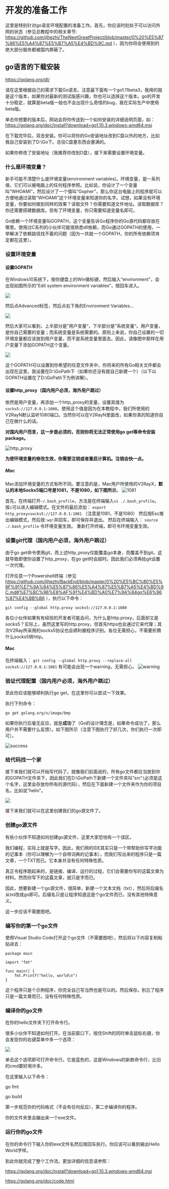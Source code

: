 # 开发的准备工作

这里是特别针对go语言环境配置的准备工作。首先，你应该时刻处于可以访问外网的状态（参见总教程中的相关章节: https://github.com/jihezhi/TheNextGreatProject/blob/master/0%20%E5%87%86%E5%A4%87%E5%B7%A5%E4%BD%9C.md ），因为你将会使用到的绝大部分服务都被国内屏蔽了。

## go语言的下载安装

https://golang.org/dl/

请在这里根据自己的需求下载Go语言。注意最下面有一个go1.11beta3，我用的就是这个版本，如果你对最新的测试版感兴趣，你也可以选择这个版本。go的开发十分稳定，就算是beta版一般也不会出现什么奇怪的bug，我在实际生产中使用beta版。

单击你想要的版本后，网站会将你传送到一个如何安装的详细说明页面，如：https://golang.org/doc/install?download=go1.10.3.windows-amd64.msi

在下载完毕后，双击安装。你可以将你的Go安装地址改到C盘以外的地方，比如我自己安装到了D:\Go下。总往C盘塞东西会塞满的。

如果你修改了安装地址（我推荐你改到D盘），接下来需要设置环境变量。

### 什么是环境变量？

新手可能不清楚什么是环境变量(environment variables)。环境变量，是一系列值，它们可以被电脑上的任何程序参照。比如说，你设计了一个变量叫“WHOAMI”，然后设计了一个值叫“Gopher”，那么你这台电脑上的程序就可以方便地通过读取“WHOAMI”这个环境变量来知道你的名字。试想，如果没有环境变量，你要如何做到同样的效果？读取文件？你需要知道文件地址。读取数据库？你还需要搭建数据库。但有了环境变量，你只需要知道变量名即可。

Go依赖一个环境变量叫GOPATH，这个变量告诉Go程序你的Go源代码都存放在哪里。使用过C系列的小伙伴可能很熟悉dll依赖，而Go通过GOPATH的使用，一举解决了依赖路径找不着的问题（因为一共就一个GOPATH，你的所有依赖项肯定都在这里）。

### 设置环境变量

#### 设置GOPATH

在Windows10系统下，按你键盘上的Win徽标键，然后输入“environment"，会出现如图所示的”Edit system environment variables“，按回车进入。

![](https://files.gitter.im/jihezhi/Lobby/jo4r/image.png)

然后点Advanced标签，然后点右下角的Environment Variables...

![](https://files.gitter.im/jihezhi/Lobby/Ct1U/image.png)

然后大家可以看到，上半部分是”用户变量“，下半部分是”系统变量“。用户变量，是你自己需要的变量；而系统变量是系统需要的。原则上来说，你自己设置的一切环境变量都应该放到用户变量，而不是系统变量里面去。因此，请像图中那样在用户变量下添加GOPATH这个变量。

![](https://files.gitter.im/jihezhi/Lobby/ZgxR/image.png)

这个GOPATH可以设置到你希望的任意文件夹中，你将来的所有Go相关文件都会出现在这里。我设置在D:\GoPath下（如果你还没有就自己新建一个）（以下以GOPATH设置在了D:\GoPath下为例讲解）。

#### 设置http_proxy（国内用户必须，海外用户跳过）

依然是用户变量，再添加一个http_proxy的变量，设置其值为`socks5://127.0.0.1:1080`。使用这个值是因为在本教程中，我们所使用的V2RayN默认监听1080端口。当然你可以在V2RayN里面改，如果你真的知道你自己在做什么的话。

**对国内用户而言，这一步是必须的，否则你将无法正常使用go get等命令安装package。**

![http_proxy](https://files.gitter.im/jihezhi/Lobby/OjAV/image.png)

**为使环境变量的修改生效，你需要注销或者重启计算机。注销会快一点。**

##### Mac

Mac添加环境变量的方式有所不同。要注意的是，Mac用户所使用的V2RayX，**默认的本地Socks5端口号是1081，不是1080，如下图所示**。
![1081](https://files.gitter.im/jihezhi/Lobby/2DRN/image.png)

首先，在终端打开`~/.bash_profile`，方法是在终端输入`vi ./.bash_profile`。
按`i`可以进入编辑模式。在文件的最后添加：
`export http_proxy=socks5://127.0.0.1:1081`
（注意是1081，不是1080）
然后按Esc推出编辑模式，然后按`:wq!`并回车，即可保存并退出。
然后在终端输入：
`source ./.bash_profile`
令环境变量生效。
重新打开终端，即可令环境变量生效。

### 设置git代理（国内用户必须，海外用户跳过）

由于go get命令使用git，而上述http_proxy仅能覆盖go本身，而覆盖不到git。这就导致即使你设置了http_proxy，在go get时会超时。因此我们必须再给git设置一次代理。

打开任意一个Powershell终端（参见 https://github.com/jihezhi/BackEnd/blob/master/0%20%E5%BC%80%E5%8F%91%E7%9A%84%E5%87%86%E5%A4%87%E5%B7%A5%E4%BD%9C.md#%E7%BC%96%E8%AF%91%E4%BD%A0%E7%9A%84go%E6%96%87%E4%BB%B6 ），执行以下命令：

`git config --global http.proxy socks5://127.0.0.1:1080`

各位小伙伴如果有有经验的开发者可能会问，为什么是http.proxy，后面却又是socks5？实际上，虽然这里写的http.proxy，但首先https也会通过它来代理；其次V2Ray所采用的socks5协议也会顺利被程序识别。各位无需担心，不需要折腾什么socks5转http。

#### Mac

在终端输入：
`git config --global http.proxy --replace-all socks5://127.0.0.1:1081`
有可能会出现一个warning，无需担心。
![warning](https://files.gitter.im/jihezhi/Lobby/EuqG/image.png)

### 验证代理配置（国内用户必须，海外用户跳过）

至此你应该能够顺利执行go get，在这里你可以尝试一下效果。

执行下列命令：

`go get golang.org/x/image/bmp`

如果你执行后毫无反应，就是**成功**了（Go的设计理念是，如果命令成功了，那么用户并不需要什么反馈）。如下图所示（注意下图执行了好几次，你们执行一次即可）。

![success](https://files.gitter.im/jihezhi/Lobby/N3MY/image.png)

### 给代码找一个家

接下来我们就可以开始写代码了。就像我们前面说的，所有go文件都应当放到你的GOPATH文件夹下，因此我们在D:\GoPath下新建一个文件夹叫”src“（必须是这个名字，这里会存放你所有的源代码），然后在下面新建一个文件夹作为你的项目名，比如说”hello"。

![](https://files.gitter.im/jihezhi/Lobby/x19M/image.png)

接下来我们就可以在这里创建我们的go源文件了。

### 创建go源文件

有些小伙伴不知道如何创建go源文件，这里大家恐怕有一个误区。

我们编程，实际上就是写字。因此，我们用的IDE其实只是一个带帮助你写字功能的记事本（你可以理解为一个自带词典的记事本），而我们写出来的程序只是一篇文章，一个TXT而已。它本身并没有任何特殊性质。

真正令程序跑起来的，是链接、编译、运行的过程，它们会需要你写的这篇文章为材料。然而你写下的这篇文章，就只是字而已。

因此，想要新建一个go源文件，很简单，新建一个文本文档（txt），然后将后缀名从txt改成go即可。后缀名只是让程序知道这是个go文件而已，没有其他特殊意义。

这一步应该不需要图吧。

### 编写你的第一个go文件

使用Visual Studio Code打开这个go文件（不需要图吧），然后将以下内容复制粘贴进去：

```
package main

import "fmt"

func main() {
	fmt.Printf("hello, world\n")
}
```

这个程序只是个示例程序，你完全自己写当然也是可以的。然后保存。别忘了程序只是一篇文章而已，没有任何特殊性质。

### 编译你的go文件

在你的hello文件夹下打开命令行。

很多小伙伴不知道如何打开。在当前窗口下，按住Shift的同时单击鼠标右键，你会发现你的右键菜单中多一个选项：

![](https://files.gitter.im/jihezhi/Lobby/Wb13/image.png)

单击这个选项即可打开命令行。它是蓝色的，这是Windows的新款命令行，比旧的cmd要好用许多。

在这里输入以下命令：

go fmt

go build

第一步规范你的代码格式（不会有任何反应），第二步编译你的程序。

你的文件夹里会蹦出来一个exe文件。

### 运行你的go文件

在你的命令行下输入你的exe文件名然后按回车执行。你应该可以看到输出Hello World字样。

到此你就完成了整个工作流。更加详细的信息请参照：

https://golang.org/doc/install?download=go1.10.3.windows-amd64.msi

https://golang.org/doc/code.html
